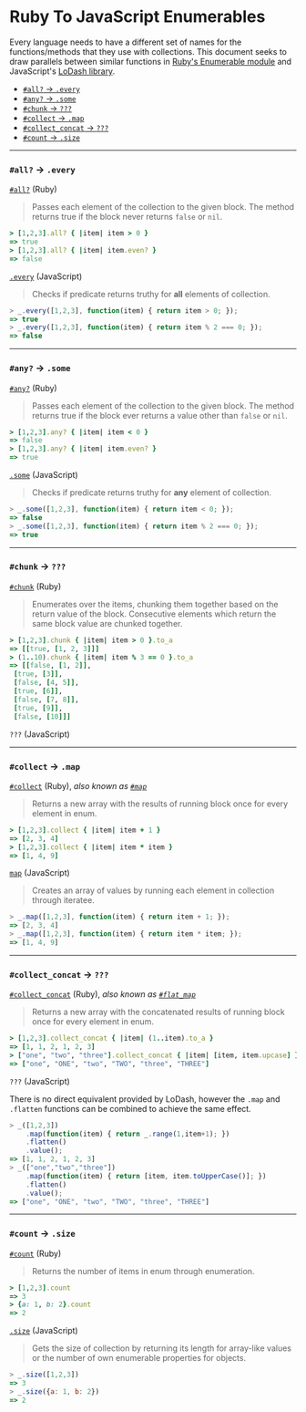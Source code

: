 # Ruby To JavaScript Enumerables

Every language needs to have a different set of names for the
functions/methods that they use with collections. This document seeks to
draw parallels between similar functions in [Ruby's Enumerable
module](http://ruby-doc.org/core-2.2.3/Enumerable.html) and JavaScript's
[LoDash library](https://lodash.com/).

- [`#all?` → `.every`](#all--every)
- [`#any?` → `.some`](#any--some)
- [`#chunk` → `???`](#chunk--)
- [`#collect` → `.map`](#collect--map)
- [`#collect_concat` → `???`](#collect_concat--)
- [`#count` → `.size`](#count--size)

---

### `#all?` → `.every`

[`#all?`](http://ruby-doc.org/core-2.2.3/Enumerable.html#method-i-all-3F) (Ruby)

> Passes each element of the collection to the given block. The method
> returns true if the block never returns `false` or `nil`.

```ruby
> [1,2,3].all? { |item| item > 0 }
=> true
> [1,2,3].all? { |item| item.even? }
=> false
```

[`.every`](https://lodash.com/docs#every) (JavaScript)

> Checks if predicate returns truthy for **all** elements of collection.

```javascript
> _.every([1,2,3], function(item) { return item > 0; });
=> true
> _.every([1,2,3], function(item) { return item % 2 === 0; });
=> false
```

---

### `#any?` → `.some`

[`#any?`](http://ruby-doc.org/core-2.2.3/Enumerable.html#method-i-any-3F)
(Ruby)

> Passes each element of the collection to the given block. The method
> returns true if the block ever returns a value other than `false` or `nil`.

```ruby
> [1,2,3].any? { |item| item < 0 }
=> false
> [1,2,3].any? { |item| item.even? }
=> true
```

[`.some`](https://lodash.com/docs#some) (JavaScript)

> Checks if predicate returns truthy for **any** element of collection.

```javascript
> _.some([1,2,3], function(item) { return item < 0; });
=> false
> _.some([1,2,3], function(item) { return item % 2 === 0; });
=> true
```

---

### `#chunk` → `???`

[`#chunk`](http://ruby-doc.org/core-2.2.3/Enumerable.html#method-i-chunk)
(Ruby)

> Enumerates over the items, chunking them together based on the return
> value of the block. Consecutive elements which return the same block
> value are chunked together.

```ruby
> [1,2,3].chunk { |item| item > 0 }.to_a
=> [[true, [1, 2, 3]]]
> (1..10).chunk { |item| item % 3 == 0 }.to_a
=> [[false, [1, 2]],
 [true, [3]],
 [false, [4, 5]],
 [true, [6]],
 [false, [7, 8]],
 [true, [9]],
 [false, [10]]]
```

`???` (JavaScript)

---

### `#collect` → `.map`

[`#collect`](http://ruby-doc.org/core-2.2.3/Enumerable.html#method-i-collect)
(Ruby),
*also known as
[`#map`](http://ruby-doc.org/core-2.2.3/Enumerable.html#method-i-map)*

> Returns a new array with the results of running block once for every
> element in enum.

```ruby
> [1,2,3].collect { |item| item + 1 }
=> [2, 3, 4]
> [1,2,3].collect { |item| item * item }
=> [1, 4, 9]
```

[`map`](https://lodash.com/docs#map) (JavaScript)

> Creates an array of values by running each element in collection through
> iteratee.

```javascript
> _.map([1,2,3], function(item) { return item + 1; });
=> [2, 3, 4]
> _.map([1,2,3], function(item) { return item * item; });
=> [1, 4, 9]
```

---

### `#collect_concat` → `???`

[`#collect_concat`](http://ruby-doc.org/core-2.2.3/Enumerable.html#method-i-collect_concat) (Ruby),
*also known as
[`#flat_map`](http://ruby-doc.org/core-2.2.3/Enumerable.html#method-i-flat_map)*

> Returns a new array with the concatenated results of running block once
> for every element in enum.

```ruby
> [1,2,3].collect_concat { |item| (1..item).to_a }
=> [1, 1, 2, 1, 2, 3]
> ["one", "two", "three"].collect_concat { |item| [item, item.upcase] }
=> ["one", "ONE", "two", "TWO", "three", "THREE"]
```

`???` (JavaScript)

There is no direct equivalent provided by LoDash, however the `.map` and
`.flatten` functions can be combined to achieve the same effect.

```javascript
> _([1,2,3])
    .map(function(item) { return _.range(1,item+1); })
    .flatten()
    .value();
=> [1, 1, 2, 1, 2, 3]
> _(["one","two","three"])
    .map(function(item) { return [item, item.toUpperCase()]; })
    .flatten()
    .value();
=> ["one", "ONE", "two", "TWO", "three", "THREE"]
```

---

### `#count` → `.size`

[`#count`](http://ruby-doc.org/core-2.2.3/Enumerable.html#method-i-count)
(Ruby)

> Returns the number of items in enum through enumeration.

```ruby
> [1,2,3].count
=> 3
> {a: 1, b: 2}.count
=> 2
```

[`.size`](https://lodash.com/docs#size) (JavaScript)

> Gets the size of collection by returning its length for array-like values
> or the number of own enumerable properties for objects.

```javascript
> _.size([1,2,3])
=> 3
> _.size({a: 1, b: 2})
=> 2
```
